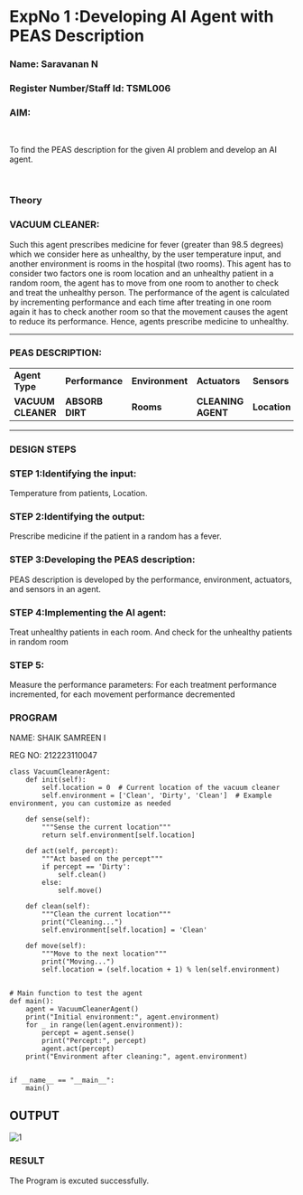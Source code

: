<h1>ExpNo 1 :Developing AI Agent with PEAS Description</h1>
<h3>Name: Saravanan N</h3>
<h3>Register Number/Staff Id: TSML006</h3>


<h3>AIM:</h3>
<br>
<p>To find the PEAS description for the given AI problem and develop an AI agent.</p>
<br>
<h3>Theory</h3>
<h3>VACUUM CLEANER:</h3>
<p>Such this agent prescribes medicine for fever (greater than 98.5 degrees) which we consider here as unhealthy, by the user temperature input, and another environment is rooms in the hospital (two rooms). This agent has to consider two factors one is room location and an unhealthy patient in a random room, the agent has to move from one room to another to check and treat the unhealthy person. The performance of the agent is calculated by incrementing performance and each time after treating in one room again it has to check another room so that the movement causes the agent to reduce its performance. Hence, agents prescribe medicine to unhealthy.</p>
<hr>
<h3>PEAS DESCRIPTION:</h3>
<table>
  <tr>
    <td><strong>Agent Type</strong></td>
    <td><strong>Performance</strong></td>
     <td><strong>Environment</strong></td>
    <td><strong>Actuators</strong></td>
    <td><strong>Sensors</strong></td>
  </tr>
    <tr>
    <td><strong>VACUUM CLEANER</strong></td>
    <td><strong>ABSORB DIRT</strong></td>
     <td><strong>Rooms</strong></td>
    <td><strong>CLEANING AGENT</strong></td>
    <td><strong>Location</strong></td>
  </tr>
</table>
<hr>
<H3>DESIGN STEPS</H3>
<h3>STEP 1:Identifying the input:</h3>
<p>Temperature from patients, Location.</p>
<h3>STEP 2:Identifying the output:</h3>
<p>Prescribe medicine if the patient in a random has a fever.</p>
<h3>STEP 3:Developing the PEAS description:</h3>
<p>PEAS description is developed by the performance, environment, actuators, and sensors in an agent.</p>
<h3>STEP 4:Implementing the AI agent:</h3>
<p>Treat unhealthy patients in each room. And check for the unhealthy patients in random room</p>
<h3>STEP 5:</h3>
<p>Measure the performance parameters: For each treatment performance incremented, for each movement performance decremented</p>

<h3>PROGRAM</h3>

NAME: SHAIK SAMREEN I

REG NO: 212223110047


```
class VacuumCleanerAgent:
    def init(self):
        self.location = 0  # Current location of the vacuum cleaner
        self.environment = ['Clean', 'Dirty', 'Clean']  # Example environment, you can customize as needed

    def sense(self):
        """Sense the current location"""
        return self.environment[self.location]

    def act(self, percept):
        """Act based on the percept"""
        if percept == 'Dirty':
            self.clean()
        else:
            self.move()

    def clean(self):
        """Clean the current location"""
        print("Cleaning...")
        self.environment[self.location] = 'Clean'

    def move(self):
        """Move to the next location"""
        print("Moving...")
        self.location = (self.location + 1) % len(self.environment)


# Main function to test the agent
def main():
    agent = VacuumCleanerAgent()
    print("Initial environment:", agent.environment)
    for _ in range(len(agent.environment)):
        percept = agent.sense()
        print("Percept:", percept)
        agent.act(percept)
    print("Environment after cleaning:", agent.environment)


if __name__ == "__main__":
    main()

```


## OUTPUT
![1](https://github.com/Ashwinkumar-03/19AI405ExpNo1/assets/118663725/d38cede4-e4b1-4bd8-8159-bbafbba0d11c)




<h3>RESULT</h3>
The Program is excuted successfully.
